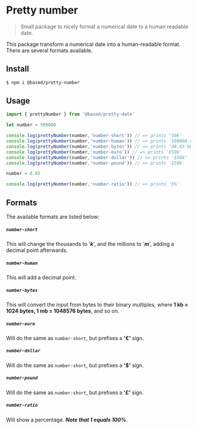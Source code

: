 # Pretty number

> Small package to nicely format a numerical date to a human readable date.

This package transform a numerical date into a human-readable format. There are several formats available.

## Install
```sh
$ npm i @based/pretty-number
```

## Usage 

```js
import { prettyNumber } from '@based/pretty-date'

let number = 500000 

console.log(prettyNumber(number,'number-short')) // => prints '50k'
console.log(prettyNumber(number,'number-human')) // => prints '500000.00'
console.log(prettyNumber(number,'number-bytes')) // => prints '48.83 kb'
console.log(prettyNumber(number,'number-euro')) // => prints '€50k'
console.log(prettyNumber(number,'number-dollar')) // => prints '$50k'
console.log(prettyNumber(number,'number-pound')) // => prints '£50k'

number = 0.05

console.log(prettyNumber(number,'number-ratio')) // => prints '5%'
```


## Formats

The available formats are listed below:

##### `number-short`
This will change the thousands to '___k___', and the millions to '___m___', adding a decimal point afterwards. 

##### `number-human`
This will add a decimal point.  

##### `number-bytes`
This will convert the input from bytes to their binary multiples, where __1 kb = 1024 bytes, 1 mb = 1048576 bytes__, and so on.

##### `number-euro`
Will do the same as `number-short`, but prefixes a __'€'__ sign.

##### `number-dollar`
Will do the same as `number-short`, but prefixes a __'$'__ sign.

##### `number-pound`
Will do the same as `number-short`, but prefixes a __'£'__ sign.

##### `number-ratio`
Will show a percentage. ___Note that 1 equals 100%___.
